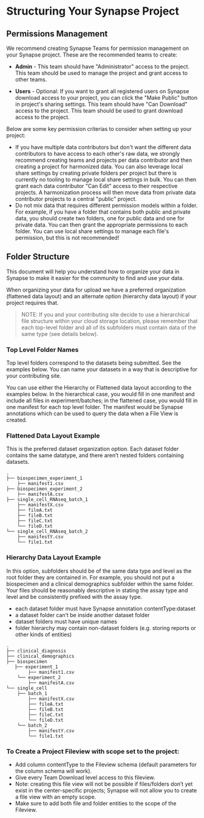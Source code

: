 # Structuring Your Synapse Project

## Permissions Management

We recommend creating Synapse Teams for permission management on your Synapse project.  These are the recommended teams to create:

* **<project> Admin** - This team should have "Administrator" access to the project.  This team should be used to manage the project and grant access to other teams.

* **<project> Users** - Optional: If you want to grant all registered users on Synapse download access to your project, you can click the "Make Public" button in project's sharing settings.  This team should have "Can Download" access to the project.  This team should be used to grant download access to the project.

Below are some key permission criterias to consider when setting up your project:

* If you have multiple data contributors but don't want the different data contributors to have access to each other's raw data, we strongly recommend creating teams and projects per data contributor and then creating a project for harmonized data.  You can also leverage local share settings by creating private folders per project but there is currently no tooling to manage local share settings in bulk. You can then grant each data contributor "Can Edit" access to their respective projects.  A harmonization process will then move data from private data contributor projects to a central "public" project.
* Do not mix data that requires different permission models within a folder. For example, if you have a folder that contains both public and private data, you should create two folders, one for public data and one for private data.  You can then grant the appropriate permissions to each folder. You can use local share settings to manage each file's permission, but this is not recommended!


## Folder Structure

This document will help you understand how to organize your data in Synapse to make it easier for the community to find and use your data.

When organizing your data for upload we have a preferred organization (flattened data layout) and an alternate option (hierarchy data layout) if your project requires that.

> NOTE: If you and your contributing site decide to use a hierarchical file structure within your cloud storage location, please remember that each top-level folder and all of its subfolders must contain data of the same type (see details below).


### Top Level Folder Names

Top level folders correspond to the datasets being submitted. See the examples below. You can name your datasets in a way that is descriptive for your contributing site.

You can use either the Hierarchy or Flattened data layout according to the examples below. In the hierarchical case, you would fill in one manifest and include all files in experiment/batches; in the flattened case, you would fill in one manifest for each top level folder.  The manifest would be Synapse annotations which can be used to query the data when a File View is created.

### Flattened Data Layout Example

This is the preferred dataset organization option.  Each dataset folder contains the same datatype, and there aren’t nested folders containing datasets.

```
.
├── biospecimen_experiment_1
    ├── manifest1.csv
├── biospecimen_experiment_2
    ├── manifestA.csv
├── single_cell_RNAseq_batch_1
    ├── manifestX.csv
    ├── fileA.txt
    ├── fileB.txt
    ├── fileC.txt
    └── fileD.txt
└── single_cell_RNAseq_batch_2
    ├── manifestY.csv
    └── file1.txt
```

### Hierarchy Data Layout Example

In this option, subfolders should be of the same data type and level as the root folder they are contained in. For example, you should not put a biospecimen and a clinical demographics subfolder within the same folder.  Your files should be reasonably descriptive in stating the assay type and level and be consistently prefixed with the assay type.

* each dataset folder must have Synapse annotation contentType:dataset
* a dataset folder can’t be inside another dataset folder
* dataset folders must have unique names
* folder hierarchy may contain non-dataset folders (e.g. storing reports or other kinds of entities)

```
.
├── clinical_diagnosis
├── clinical_demographics
├── biospecimen
   ├── experiment_1
        ├── manifest1.csv
    └── experiment_2
        ├── manifestA.csv
└── single_cell
    ├── batch_1
        ├── manifestX.csv
        ├── fileA.txt
        ├── fileB.txt
        ├── fileC.txt
        └── fileD.txt
    └── batch_2
        ├── manifestY.csv
        └── file1.txt
```


### To Create a Project Fileview with scope set to the project:

* Add column contentType to the Fileview schema (default parameters for the column schema will work).
* Give every Team Download level access to this fileview.
* Note: creating this file view will not be possible if files/folders don’t yet exist in the center-specific projects; Synapse will not allow you to create a file view with an empty scope.
* Make sure to add both file and folder entities to the scope of the Fileview.
